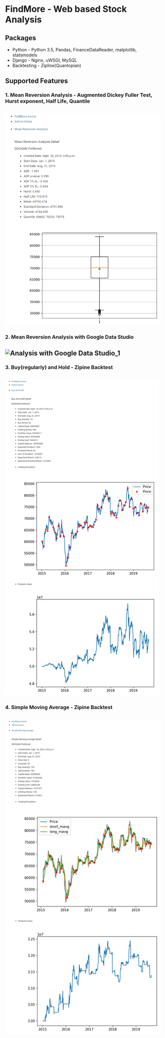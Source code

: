 # FindMore - Web based Stock Analysis

## Packages
* Python - Python 3.5, Pandas, FinanceDataReader, matplotlib, statsmodels
* Django - Nginx, uWSGI, MySQL
* Backtesting - Zipline(Quantopian)

## Supported Features
### 1. Mean Reversion Analysis - Augmented Dickey Fuller Test, Hurst exponent, Half Life, Quantile

![Mean Reversion Analysis](/mra/MRA.png)
------------------------------------------------

### 2. Mean Reversion Analysis with Google Data Studio

![Analysis with Google Data Studio_1](/mra/MRA_GOOGLE_DS_1.png)
------------------------------------------------

### 3. Buy(regularly) and Hold - Zipine Backtest

![Buy And Hold](/bah/BAH.png)
------------------------------------------------

### 4. Simple Moving Average - Zipine Backtest

![Simple Moving Average](/sma/SMA.png)
------------------------------------------------
